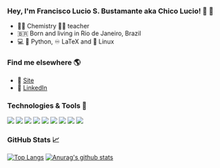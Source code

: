 ### Hey, I'm Francisco Lucio S. Bustamante aka Chico Lucio! :wave: :vulcan_salute:

- :man_scientist: Chemistry :man_teacher: teacher
- :brazil: Born and living in Rio de Janeiro, Brazil
- :computer: :snake: Python, :infinity: LaTeX and :penguin: Linux

### Find me elsewhere :earth_americas:

- :rocket: [Site](https://chicolucio.com.br)
- :briefcase: [LinkedIn](https://www.linkedin.com/in/flsbustamante/)

### Technologies & Tools :wrench:

![](https://img.shields.io/badge/OS-Linux-informational?style=flat&logo=linux&logoColor=white&color=2bbc8a)
![](https://img.shields.io/badge/Code-Git-informational?style=flat&logo=Git&logoColor=white&color=2bbc8a)
![](https://img.shields.io/badge/Code-Python-informational?style=flat&logo=python&logoColor=white&color=2bbc8a)
![](https://img.shields.io/badge/Code-LaTeX-informational?style=flat&logo=LaTeX&logoColor=white&color=2bbc8a)
![](https://img.shields.io/badge/Code-MS_Excel-informational?style=flat&logo=Microsoft%20Excel&logoColor=white&color=2bbc8a)
![](https://img.shields.io/badge/Data_Science-Anaconda-informational?style=flat&logo=Anaconda&logoColor=white&color=2bbc8a)
![](https://img.shields.io/badge/Editor-Emacs-informational?style=flat&logo=GNU%20Emacs&logoColor=white&color=2bbc8a)
![](https://img.shields.io/badge/Editor-VSCode-informational?style=flat&logo=Visual%20Studio%20Code&logoColor=white&color=2bbc8a)
![](https://img.shields.io/badge/Shell-Bash-informational?style=flat&logo=gnu-bash&logoColor=white&color=2bbc8a)

### GitHub Stats :chart_with_upwards_trend:

[![Top Langs](https://github-readme-stats.vercel.app/api/top-langs/?username=chicolucio&hide=Jupyter%20Notebook)](https://github.com/chicolucio/github-readme-stats)
[![Anurag's github stats](https://github-readme-stats.vercel.app/api?username=chicolucio&count_private=true&show_icons=true)](https://github.com/chicolucio/github-readme-stats)